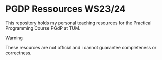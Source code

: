 # PGDP Ressources WS23/24
This repository holds my personal teaching resources for the Practical Programming Course PGdP at TUM.
> [!Warning]
> These resources are not official and i cannot guarantee completeness or correctness. 
